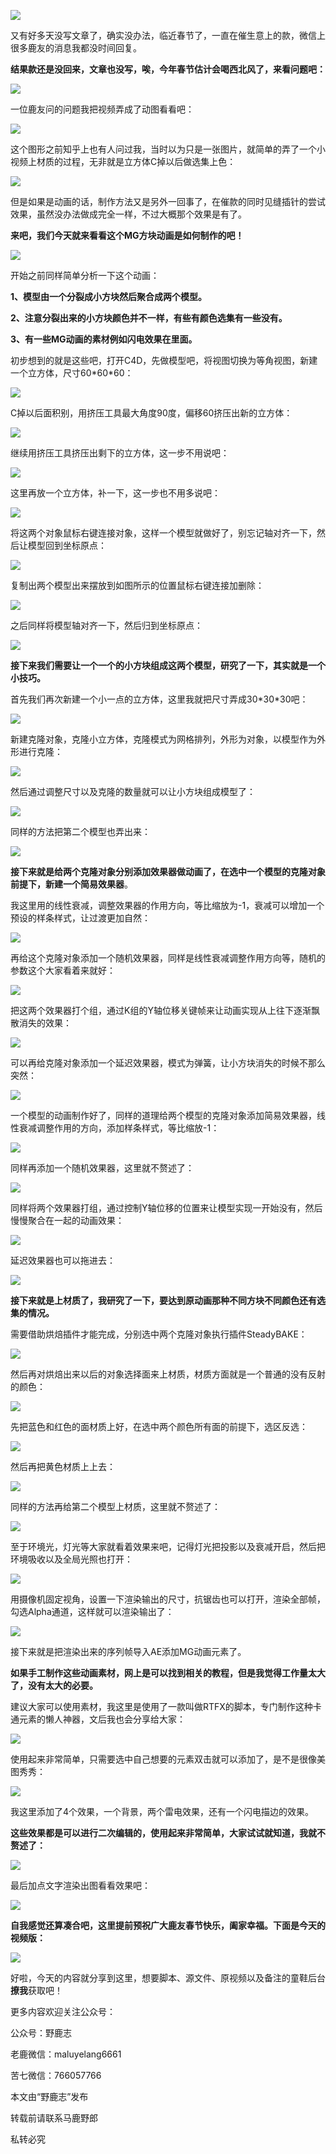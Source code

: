 ![](https://pic1.zhimg.com/v2-f78ebc84fdb1fa2d0035eca2ae5ea544_r.jpg)

又有好多天没写文章了，确实没办法，临近春节了，一直在催生意上的款，微信上很多鹿友的消息我都没时间回复。

**结果款还是没回来，文章也没写，唉，今年春节估计会喝西北风了，来看问题吧：**

![](https://pic3.zhimg.com/v2-353f49baa9978504a8a7520ad3532bc6_r.jpg)

一位鹿友问的问题我把视频弄成了动图看看吧：

![](undefined)

这个图形之前知乎上也有人问过我，当时以为只是一张图片，就简单的弄了一个小视频上材质的过程，无非就是立方体C掉以后做选集上色：

![](https://pic4.zhimg.com/v2-19a6965b16d10834fdc433c39b1799d7_r.jpg)

但是如果是动画的话，制作方法又是另外一回事了，在催款的同时见缝插针的尝试效果，虽然没办法做成完全一样，不过大概那个效果是有了。

**来吧，我们今天就来看看这个MG方块动画是如何制作的吧！**

![](https://pic2.zhimg.com/v2-29972d51c8ff091e19931910625efd1d_r.jpg)

开始之前同样简单分析一下这个动画：

**1、模型由一个分裂成小方块然后聚合成两个模型。**

**2、注意分裂出来的小方块颜色并不一样，有些有颜色选集有一些没有。**

**3、有一些MG动画的素材例如闪电效果在里面。**

初步想到的就是这些吧，打开C4D，先做模型吧，将视图切换为等角视图，新建一个立方体，尺寸60\*60\*60：

![](https://pic3.zhimg.com/v2-f1e0620e3faa715da05eccc2132ff27e_r.jpg)

C掉以后面积别，用挤压工具最大角度90度，偏移60挤压出新的立方体：

![](https://pic3.zhimg.com/v2-2fc732916081dbea0e59e73bca3375f2_r.jpg)

继续用挤压工具挤压出剩下的立方体，这一步不用说吧：

![](https://pic3.zhimg.com/v2-fff3b9b9ddeffe2d9d00bffe0d21fb86_r.jpg)

这里再放一个立方体，补一下，这一步也不用多说吧：

![](https://pic3.zhimg.com/v2-72b2b990fa8f175af82ea249753259da_r.jpg)

将这两个对象鼠标右键连接对象，这样一个模型就做好了，别忘记轴对齐一下，然后让模型回到坐标原点：

![](https://pic4.zhimg.com/v2-f61ca8fea473c144183f5199b27dc027_r.jpg)

复制出两个模型出来摆放到如图所示的位置鼠标右键连接加删除：

![](https://pic1.zhimg.com/v2-35a5d2b3739499ae77b39278f6b4b66c_r.jpg)

之后同样将模型轴对齐一下，然后归到坐标原点：

![](https://pic2.zhimg.com/v2-2ab82f8205ff8fcd7731022109a300e1_r.jpg)

**接下来我们需要让一个一个的小方块组成这两个模型，研究了一下，其实就是一个小技巧。**

首先我们再次新建一个小一点的立方体，这里我就把尺寸弄成30\*30\*30吧：

![](https://pic4.zhimg.com/v2-7cc22b9be89519bb96d70ed0b8675207_r.jpg)

新建克隆对象，克隆小立方体，克隆模式为网格排列，外形为对象，以模型作为外形进行克隆：

![](https://pic2.zhimg.com/v2-2de4eba2129a507cfaa8eae2c677c859_r.jpg)

然后通过调整尺寸以及克隆的数量就可以让小方块组成模型了：

![](https://pic2.zhimg.com/v2-2356c5005483633ab5bda1ba51592acd_r.jpg)

同样的方法把第二个模型也弄出来：

![](https://pic1.zhimg.com/v2-d7365838c2d1ae4d2307dabf85886ba8_r.jpg)

**接下来就是给两个克隆对象分别添加效果器做动画了，在选中一个模型的克隆对象前提下，新建一个简易效果器**。

我这里用的线性衰减，调整效果器的作用方向，等比缩放为-1，衰减可以增加一个预设的样条样式，让过渡更加自然：

![](https://pic2.zhimg.com/v2-830b50e7eafd62280442131937667f65_r.jpg)

再给这个克隆对象添加一个随机效果器，同样是线性衰减调整作用方向等，随机的参数这个大家看着来就好：

![](https://pic1.zhimg.com/v2-6ae65a5d0911ea845a179f1c4d3fc310_r.jpg)

把这两个效果器打个组，通过K组的Y轴位移关键帧来让动画实现从上往下逐渐飘散消失的效果：

![](https://pic3.zhimg.com/v2-070f245160552cc1bbb320567f7d2c36_r.jpg)

可以再给克隆对象添加一个延迟效果器，模式为弹簧，让小方块消失的时候不那么突然：

![](https://pic2.zhimg.com/v2-5fdf7862ff1045d63dc5975abd6861f5_r.jpg)

一个模型的动画制作好了，同样的道理给两个模型的克隆对象添加简易效果器，线性衰减调整作用的方向，添加样条样式，等比缩放-1：

![](https://pic1.zhimg.com/v2-3902bdac842bca75ad772a0700bd75fc_r.jpg)

同样再添加一个随机效果器，这里就不赘述了：

![](https://pic1.zhimg.com/v2-22c699a32e2932049a0c6293e225538c_r.jpg)

同样将两个效果器打组，通过控制Y轴位移的位置来让模型实现一开始没有，然后慢慢聚合在一起的动画效果：

![](https://pic1.zhimg.com/v2-a8bb49891a3e84a1f7e3c3869103aee0_r.jpg)

延迟效果器也可以拖进去：

![](https://pic4.zhimg.com/v2-b4e71e03021cc85993c73a8004bb0017_r.jpg)

**接下来就是上材质了，我研究了一下，要达到原动画那种不同方块不同颜色还有选集的情况。**

需要借助烘焙插件才能完成，分别选中两个克隆对象执行插件SteadyBAKE：

![](https://pic1.zhimg.com/v2-2b9ab8afb01edf9f9ca66305e98ef410_r.jpg)

然后再对烘焙出来以后的对象选择面来上材质，材质方面就是一个普通的没有反射的颜色：

![](https://pic2.zhimg.com/v2-8458ee294a32d61b19cc81d771bdbf11_r.jpg)

先把蓝色和红色的面材质上好，在选中两个颜色所有面的前提下，选区反选：

![](https://pic4.zhimg.com/v2-95ea6c301e4046c081e46dc752926177_r.jpg)

然后再把黄色材质上上去：

![](https://pic1.zhimg.com/v2-d143c5d0c6dc16a969598bce55258f64_r.jpg)

同样的方法再给第二个模型上材质，这里就不赘述了：

![](https://pic3.zhimg.com/v2-8ccf8ccf5c10d21e9c95dc3a37dd02b6_r.jpg)

至于环境光，灯光等大家就看着效果来吧，记得灯光把投影以及衰减开启，然后把环境吸收以及全局光照也打开：

![](https://pic3.zhimg.com/v2-80e1df529517b1bccff12d65b0239426_r.jpg)

用摄像机固定视角，设置一下渲染输出的尺寸，抗锯齿也可以打开，渲染全部帧，勾选Alpha通道，这样就可以渲染输出了：

![](https://pic4.zhimg.com/v2-51d98fccd8b31b38aa447b12e5fd57e7_r.jpg)

接下来就是把渲染出来的序列帧导入AE添加MG动画元素了。

**如果手工制作这些动画素材，网上是可以找到相关的教程，但是我觉得工作量太大了，没有太大的必要。**

建议大家可以使用素材，我这里是使用了一款叫做RTFX的脚本，专门制作这种卡通元素的懒人神器，文后我也会分享给大家：

![](https://pic2.zhimg.com/v2-5c62338b542dcf604aa4d685707ace3d_r.jpg)

使用起来非常简单，只需要选中自己想要的元素双击就可以添加了，是不是很像美图秀秀：

![](https://pic4.zhimg.com/v2-14795ff20ad3f2386b228ae769e8e54b_r.jpg)

我这里添加了4个效果，一个背景，两个雷电效果，还有一个闪电描边的效果。

**这些效果都是可以进行二次编辑的，使用起来非常简单，大家试试就知道，我就不赘述了：**

![](https://pic3.zhimg.com/v2-16add0c418ba15e6fb50d8dd9ad37322_r.jpg)

最后加点文字渲染出图看看效果吧：

![](https://pic4.zhimg.com/v2-6dcceaf99f5f749759a6be48e113e43f_r.jpg)

**自我感觉还算凑合吧，这里提前预祝广大鹿友春节快乐，阖家幸福。下面是今天的视频版：**

[![](https://pic2.zhimg.com/v2-9139a397aabd929d63c02ffdd19fcc3c.png)](https://link.zhihu.com/?target=https%3A//www.zhihu.com/video/1203291088183783424)

好啦，今天的内容就分享到这里，想要脚本、源文件、原视频以及备注的童鞋后台**撩我**获取吧！

更多内容欢迎关注公众号：

公众号：野鹿志

老鹿微信：maluyelang6661

苦七微信：766057766

本文由“野鹿志”发布

转载前请联系马鹿野郎

私转必究